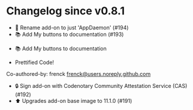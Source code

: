 # Changelog since v0.8.1
- 🔨 Rename add-on to just 'AppDaemon' (#194) 
- 📚 Add My buttons to documentation (#193)

* 📚 Add My buttons to documentation

* Prettified Code!

Co-authored-by: frenck <frenck@users.noreply.github.com> 
- 🔒 Sign add-on with Codenotary Community Attestation Service (CAS) (#192) 
- ⬆️ Upgrades add-on base image to 11.1.0 (#191) 
